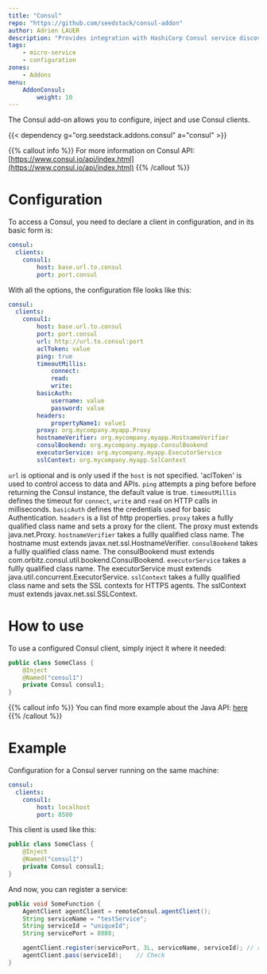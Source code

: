 ```yaml
---
title: "Consul"
repo: "https://github.com/seedstack/consul-addon"
author: Adrien LAUER
description: "Provides integration with HashiCorp Consul service discovery and distributed configuration."
tags:
    - micro-service
    - configuration
zones:
    - Addons
menu:
    AddonConsul:
        weight: 10
---
```


The Consul add-on allows you to configure, inject and use Consul clients.

{{< dependency g="org.seedstack.addons.consul" a="consul" >}}

{{% callout info %}}
For more information on Consul API: [https://www.consul.io/api/index.html](https://www.consul.io/api/index.html)
{{% /callout %}}

# Configuration

To access a Consul, you need to declare a client in configuration, and in its basic form is:

```yaml
consul:
  clients:
    consul1:
        host: base.url.to.consul
        port: port.consul
```

With all the options, the configuration file looks like this:

```yaml
consul:
  clients:
    consul1:
        host: base.url.to.consul
        port: port.consul
        url: http://url.to.consul:port
        aclToken: value
        ping: true
        timeoutMillis:
            connect:
            read:
            write:
        basicAuth:
            username: value
            password: value
        headers:
            propertyName1: value1
        proxy: org.mycompany.myapp.Proxy      
        hostnameVerifier: org.mycompany.myapp.HostnameVerifier
        consulBookend: org.mycompany.myapp.ConsulBookend
        executorService: org.mycompany.myapp.ExecutorService
        sslContext: org.mycompany.myapp.SslContext
```

`url` is optional and is only used if the `host` is not specified. 'aclToken' is used to control access to data and APIs. `ping` attempts a ping before before returning the Consul instance, the default value is true. `timeoutMillis` defines the timeout for `connect`, `write` and `read` on HTTP calls in milliseconds. `basicAuth` defines the credentials used for basic Authentication. `headers` is a list of http properties.
`proxy` takes a fullly qualified class name and sets a proxy for the client. The proxy must extends java.net.Proxy. `hostnameVerifier` takes a fullly qualified class name. The hostname must extends javax.net.ssl.HostnameVerifier. `consulBookend` takes a fullly qualified class name. The consulBookend must extends com.orbitz.consul.util.bookend.ConsulBookend. `executorService` takes a fullly qualified class name. The executorService must extends java.util.concurrent.ExecutorService. `sslContext` takes a fullly qualified class name and sets the SSL contexts for HTTPS agents. The sslContext must extends javax.net.ssl.SSLContext.

# How to use

To use a configured Consul client, simply inject it where it needed:

  ```java
  public class SomeClass {
      @Inject
      @Named("consul1")
      private Consul consul1;
  }
  ```

  {{% callout info %}}
  You can find more example about the Java API: [here](https://github.com/OrbitzWorldwide/consul-client)
  {{% /callout %}}

# Example

Configuration for a Consul server running on the same machine:

```yaml
consul:
  clients:
    consul1:
        host: localhost
        port: 8500
```

This client is used like this:
```java
public class SomeClass {
    @Inject
    @Named("consul1")
    private Consul consul1;
}
```

And now, you can register a service:
```java
public void SomeFunction {
    AgentClient agentClient = remoteConsul.agentClient();
    String serviceName = "testService";
    String serviceId = "uniqueId";
    String servicePort = 8080;

    agentClient.register(servicePort, 3L, serviceName, serviceId); // registers with a TTL of 3 seconds
    agentClient.pass(serviceId);    // Check
}
```
